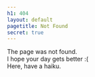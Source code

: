 ```yaml
---
h1: 404
layout: default
pagetitle: Not Found
secret: true
---
```

The page was not found.<br>I hope your day gets better :(<br>Here, have a haiku.
